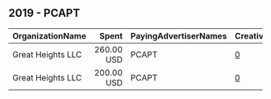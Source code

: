 ## 2019 - PCAPT 
|OrganizationName|Spent|PayingAdvertiserNames|CreativeUrls|Impressions|Genders|AgeBrackets|CountryCodes|BillingAddresses|CandidateBallotInformation|
|:---|---:|:---|:---|---:|:---|:---|:---|:---|:---|
|Great Heights LLC|260.00 USD|PCAPT|[0](https://www.snap.com/political-ads/asset/8ca1dae12890de1f493ad04b45431759530b44bdd5b33049579bc59cc18873cf?mediaType=jpg)|94,753||18-34|united states|US||
|Great Heights LLC|200.00 USD|PCAPT|[0](https://www.snap.com/political-ads/asset/573e9463998c47406dcc8be3f70957c8dc0fe8e6f170b86ef7097492d9aa98e9?mediaType=jpg)|72,279||18-34|united states|US||
